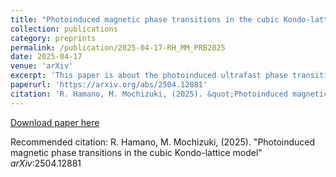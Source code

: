 ```yaml
---
title: "Photoinduced magnetic phase transitions in the cubic Kondo-lattice model"
collection: publications
category: preprints
permalink: /publication/2025-04-17-RH_MM_PRB2025
date: 2025-04-17
venue: 'arXiv'
excerpt: 'This paper is about the photoinduced ultrafast phase transition that is predicted theoretically.'
paperurl: 'https://arxiv.org/abs/2504.12881'
citation: 'R. Hamano, M. Mochizuki, (2025). &quot;Photoinduced magnetic phase transitions in the cubic Kondo-lattice model&quot; <i>arXiv</i>:2504.12881'
---
```

[Download paper here](https://arxiv.org/abs/2504.12881)

Recommended citation: R. Hamano, M. Mochizuki, (2025). "Photoinduced magnetic phase transitions in the cubic Kondo-lattice model" <i>arXiv</i>:2504.12881

